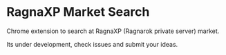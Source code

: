 RagnaXP Market Search
=====================

Chrome extension to search at RagnaXP (Ragnarok private server) market.

Its under development, check issues and submit your ideas.
